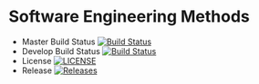 # Software Engineering Methods

- Master Build Status [![Build Status](https://travis-ci.org/Mike985/semTWO.svg?branch=main)](https://travis-ci.org/Mike985/semTWO)
- Develop Build Status [![Build Status](https://travis-ci.org/Mike985/semTWO.svg?branch=develop)](https://travis-ci.org/Mike985/semTWO)
- License [![LICENSE](https://img.shields.io/github/license/Mike985/semTWO.svg?style=flat-square)](https://github.com/Mike985/semTWO/blob/main/LICENSE)
- Release [![Releases](https://img.shields.io/github/release/Mike985/semTWO/all.svg?style=flat-square)](https://github.com/Mike985/sem2/releases)

